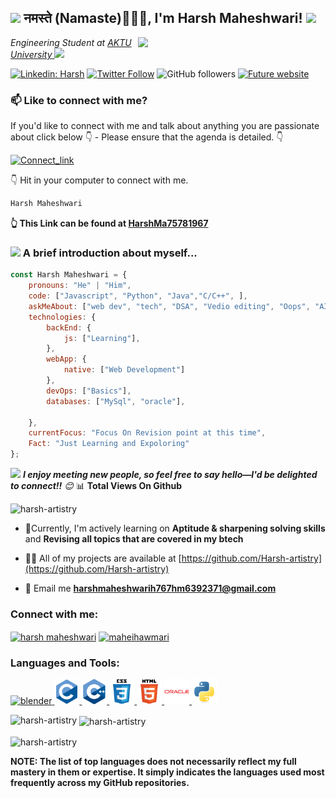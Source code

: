 <h2><img src="https://emojis.slackmojis.com/emojis/images/1531849430/4246/blob-sunglasses.gif?1531849430" width="30"/> नमस्ते (Namaste)🙏🏻👋, I'm Harsh Maheshwari! <img src="https://media.tenor.com/k_FD58xnsicAAAAi/work-internet.gif" width="50"></h2>
<img align='right' src="https://media.tenor.com/NCRHhqkXrJYAAAAi/programmers-go-internet.gif" width="300">
<p><em>Engineering Student at <a href="https://aktu.ac.in/">AKTU University
</a><img src="https://media.giphy.com/media/WUlplcMpOCEmTGBtBW/giphy.gif" width="30"> 
</em></p>

[![Linkedin: Harsh](https://img.shields.io/badge/-Harsh-blue?style=flat-square&logo=Linkedin&logoColor=white&link=https:/www.linkedin.com/in/harsh-maheshwari-768794264/)](https://www.linkedin.com/in/harsh-maheshwari-768794264/)
[![Twitter Follow](https://img.shields.io/twitter/follow/HarshMa75781967?label=Follow)](https://twitter.com/intent/follow?screen_name=HarshMa75781967)
![GitHub followers](https://img.shields.io/github/followers/Harsh-artistry?label=Follow&style=social)
[![Future website](https://img.shields.io/badge/Website-46a2f1.svg?&style=flat-square&logo=Google-Chrome&logoColor=white)](https://radiant-sfogliatella-0abb2d.netlify.app/)



### 📫 Like to connect with me?

If you'd like to connect with me and talk about anything you are passionate about click below 👇 - Please ensure that the agenda is detailed.
👇

<a href="https://www.linkedin.com/in/harsh-maheshwari-768794264" target="_blank"><img height ="35" width="50" alt="Connect_link" src="https://icon2.cleanpng.com/20180412/rxq/kisspng-ipma-email-telephone-message-email-icon-5acf36453ee1e1.3103384815235292852576.jpg"></a>

👇 Hit in your computer to connect with me.

```bash
Harsh Maheshwari
```
**👆 This Link can be found at [HarshMa75781967](https://twitter.com/HarshMa75781967)**

### <img src="https://media.tenor.com/DloYoakaD_UAAAAi/backhand-index-pointing-right-joypixels.gif" width="50"> A brief introduction about myself...  

```javascript
const Harsh Maheshwari = {
    pronouns: "He" | "Him",
    code: ["Javascript", "Python", "Java","C/C++", ],
    askMeAbout: ["web dev", "tech", "DSA", "Vedio editing", "Oops", "AI/ML"],
    technologies: {
        backEnd: {
            js: ["Learning"],
        },
        webApp: {
            native: ["Web Development"]
        },
        devOps: ["Basics"],
        databases: ["MySql", "oracle"],
        
    },
    currentFocus: "Focus On Revision point at this time",
    Fact: "Just Learning and Expoloring"
};
```

<img src="https://media.tenor.com/njWIUH52v4kAAAAi/go.gif" width="60"> <em><b>I enjoy meeting new people, so feel free to say hello—I'd be delighted to connect!!</b> 😊</em>
📊 **Total Views On Github** 
<img align="right" alt="" width="400" src="">
<p align="left"> <img src="https://komarev.com/ghpvc/?username=harsh-artistry&label=Profile%20views&color=0e75b6&style=flat" alt="harsh-artistry" /> </p>

- 🧠Currently, I'm actively learning on **Aptitude & sharpening solving skills** and **Revising all topics that are covered in my btech**

- 👨‍💻 All of my projects are available at [https://github.com/Harsh-artistry](https://github.com/Harsh-artistry)

- 📧 Email me **harshmaheshwarih767hm6392371@gmail.com**

<h3 align="left">Connect with me:</h3>
<p align="left">
<a href="https://linkedin.com/in/harsh maheshwari" target="blank"><img align="center" src="https://raw.githubusercontent.com/rahuldkjain/github-profile-readme-generator/master/src/images/icons/Social/linked-in-alt.svg" alt="harsh maheshwari" height="30" width="40" /></a>
<a href="https://instagram.com/maheihawmari" target="blank"><img align="center" src="https://raw.githubusercontent.com/rahuldkjain/github-profile-readme-generator/master/src/images/icons/Social/instagram.svg" alt="maheihawmari" height="30" width="40" /></a>
</p>

<h3 align="left">Languages and Tools:</h3>
<p align="left"> <a href="https://www.blender.org/" target="_blank" rel="noreferrer"> <img src="https://download.blender.org/branding/community/blender_community_badge_white.svg" alt="blender" width="40" height="40"/> </a> <a href="https://www.cprogramming.com/" target="_blank" rel="noreferrer"> <img src="https://raw.githubusercontent.com/devicons/devicon/master/icons/c/c-original.svg" alt="c" width="40" height="40"/> </a> <a href="https://www.w3schools.com/cpp/" target="_blank" rel="noreferrer"> <img src="https://raw.githubusercontent.com/devicons/devicon/master/icons/cplusplus/cplusplus-original.svg" alt="cplusplus" width="40" height="40"/> </a> <a href="https://www.w3schools.com/css/" target="_blank" rel="noreferrer"> <img src="https://raw.githubusercontent.com/devicons/devicon/master/icons/css3/css3-original-wordmark.svg" alt="css3" width="40" height="40"/> </a> <a href="https://www.w3.org/html/" target="_blank" rel="noreferrer"> <img src="https://raw.githubusercontent.com/devicons/devicon/master/icons/html5/html5-original-wordmark.svg" alt="html5" width="40" height="40"/> </a> <a href="https://www.oracle.com/" target="_blank" rel="noreferrer"> <img src="https://raw.githubusercontent.com/devicons/devicon/master/icons/oracle/oracle-original.svg" alt="oracle" width="40" height="40"/> </a> <a href="https://www.python.org" target="_blank" rel="noreferrer"> <img src="https://raw.githubusercontent.com/devicons/devicon/master/icons/python/python-original.svg" alt="python" width="40" height="40"/> </a> </p>

<p><img align="left" src="https://github-readme-stats.vercel.app/api/top-langs?username=harsh-artistry&show_icons=true&locale=en&layout=compact" alt="harsh-artistry" /></p>

<p>&nbsp;<img align="center" src="https://github-readme-stats.vercel.app/api?username=harsh-artistry&show_icons=true&locale=en" alt="harsh-artistry" /></p>

<p><img align="center" src="https://github-readme-streak-stats.herokuapp.com/?user=harsh-artistry&" alt="harsh-artistry" /></p>

**NOTE: The list of top languages does not necessarily reflect my full mastery in them or expertise. It simply indicates the languages used  most frequently across my GitHub repositories.**











